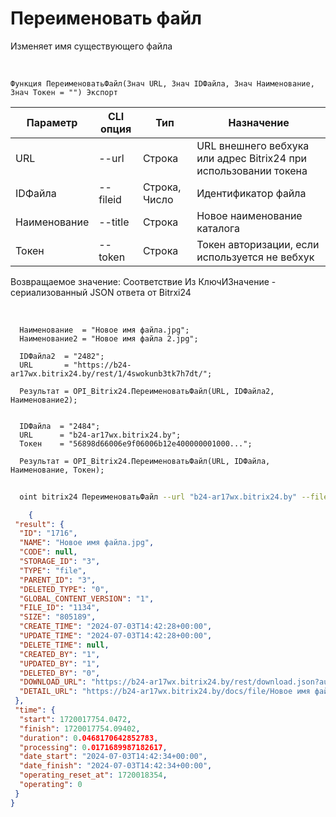 ﻿---
sidebar_position: 26
---

# Переименовать файл
 Изменяет имя существующего файла


<br/>


`Функция ПереименоватьФайл(Знач URL, Знач IDФайла, Знач Наименование, Знач Токен = "") Экспорт`

  | Параметр | CLI опция | Тип | Назначение |
  |-|-|-|-|
  | URL | --url | Строка | URL внешнего вебхука или адрес Bitrix24 при использовании токена |
  | IDФайла | --fileid | Строка, Число | Идентификатор файла |
  | Наименование | --title | Строка | Новое наименование каталога |
  | Токен | --token | Строка | Токен авторизации, если используется не вебхук |

  
  Возвращаемое значение:   Соответствие Из КлючИЗначение - сериализованный JSON ответа от Bitrxi24

<br/>




```bsl title="Пример кода"
  Наименование  = "Новое имя файла.jpg";
  Наименование2 = "Новое имя файла 2.jpg";
  
  IDФайла2  = "2482";
  URL       = "https://b24-ar17wx.bitrix24.by/rest/1/4swokunb3tk7h7dt/";
  
  Результат = OPI_Bitrix24.ПереименоватьФайл(URL, IDФайла2, Наименование2);
  
  
  IDФайла  = "2484";
  URL      = "b24-ar17wx.bitrix24.by";
  Токен    = "56898d66006e9f06006b12e400000001000...";
  
  Результат = OPI_Bitrix24.ПереименоватьФайл(URL, IDФайла, Наименование, Токен);
```
	


```sh title="Пример команды CLI"
    
  oint bitrix24 ПереименоватьФайл --url "b24-ar17wx.bitrix24.by" --fileid "2484" --title %title% --token "56898d66006e9f06006b12e400000001000..."

```

```json title="Результат"
    {
 "result": {
  "ID": "1716",
  "NAME": "Новое имя файла.jpg",
  "CODE": null,
  "STORAGE_ID": "3",
  "TYPE": "file",
  "PARENT_ID": "3",
  "DELETED_TYPE": "0",
  "GLOBAL_CONTENT_VERSION": "1",
  "FILE_ID": "1134",
  "SIZE": "805189",
  "CREATE_TIME": "2024-07-03T14:42:28+00:00",
  "UPDATE_TIME": "2024-07-03T14:42:28+00:00",
  "DELETE_TIME": null,
  "CREATED_BY": "1",
  "UPDATED_BY": "1",
  "DELETED_BY": "0",
  "DOWNLOAD_URL": "https://b24-ar17wx.bitrix24.by/rest/download.json?auth=fe708566006e9f06006b12e4000000010000076fcba303ea853529aed2cefade1444b3&token=disk%7CaWQ9MTcxNiZfPWh4MGZDaVNISklmakNDZ2VDQnBGQ25oaWhnUzRVaVNG%7CImRvd25sb2FkfGRpc2t8YVdROU1UY3hOaVpmUFdoNE1HWkRhVk5JU2tsbWFrTkRaMlZEUW5CR1EyNW9hV2huVXpSVmFWTkd8ZmU3MDg1NjYwMDZlOWYwNjAwNmIxMmU0MDAwMDAwMDEwMDAwMDc2ZmNiYTMwM2VhODUzNTI5YWVkMmNlZmFkZTE0NDRiMyI%3D.I5xOjqhubMfxDzA0AHzUE5AzgUeXOOmA4%2FsEKdiUSyQ%3D",
  "DETAIL_URL": "https://b24-ar17wx.bitrix24.by/docs/file/Новое имя файла.jpg"
 },
 "time": {
  "start": 1720017754.0472,
  "finish": 1720017754.09402,
  "duration": 0.0468170642852783,
  "processing": 0.0171689987182617,
  "date_start": "2024-07-03T14:42:34+00:00",
  "date_finish": "2024-07-03T14:42:34+00:00",
  "operating_reset_at": 1720018354,
  "operating": 0
 }
}
```
